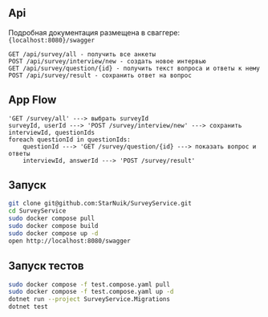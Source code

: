 ## Api
Подробная документация размещена в сваггере: `{localhost:8080}/swagger`
```
GET /api/survey/all - получить все анкеты
POST /api/survey/interview/new - создать новое интервью
GET /api/survey/question/{id} - получить текст вопроса и ответы к нему
POST /api/survey/result - сохранить ответ на вопрос
```
## App Flow
```
'GET /survey/all' ---> выбрать surveyId
surveyId, userId ---> 'POST /survey/interview/new' ---> сохранить interviewId, questionIds
foreach questionId in questionIds:
    questionId ---> 'GET /survey/question/{id} ---> показать вопрос и ответы
    interviewId, answerId ---> 'POST /survey/result'
```
## Запуск
```bash
git clone git@github.com:StarNuik/SurveyService.git
cd SurveyService
sudo docker compose pull
sudo docker compose build
sudo docker compose up -d
open http://localhost:8080/swagger
```
## Запуск тестов
```bash
sudo docker compose -f test.compose.yaml pull
sudo docker compose -f test.compose.yaml up -d
dotnet run --project SurveyService.Migrations
dotnet test
```
